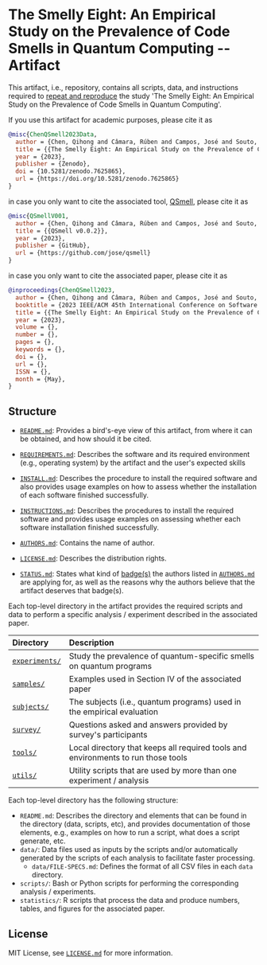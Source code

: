 # The Smelly Eight: An Empirical Study on the Prevalence of Code Smells in Quantum Computing -- Artifact

This artifact, i.e., repository, contains all scripts, data, and instructions required to [repeat and reproduce](https://www.acm.org/publications/policies/artifact-review-and-badging-current) the study 'The Smelly Eight: An Empirical Study on the Prevalence of Code Smells in Quantum Computing'.

If you use this artifact for academic purposes, please cite it as

```Bibtex
@misc{ChenQSmell2023Data,
  author = {Chen, Qihong and Câmara, Rúben and Campos, José and Souto, André and Ahmed, Iftekhar},
  title = {{The Smelly Eight: An Empirical Study on the Prevalence of Code Smells in Quantum Computing -- Artifact}},
  year = {2023},
  publisher = {Zenodo},
  doi = {10.5281/zenodo.7625865},
  url = {https://doi.org/10.5281/zenodo.7625865}
}
```

in case you only want to cite the associated tool, [QSmell](https://github.com/jose/qsmell), please cite it as

```Bibtex
@misc{QSmellV001,
  author = {Chen, Qihong and Câmara, Rúben and Campos, José and Souto, André and Ahmed, Iftekhar},
  title = {{QSmell v0.0.2}},
  year = {2023},
  publisher = {GitHub},
  url = {https://github.com/jose/qsmell}
}
```

in case you only want to cite the associated paper, please cite it as

```Bibtex
@inproceedings{ChenQSmell2023,
  author = {Chen, Qihong and Câmara, Rúben and Campos, José and Souto, André and Ahmed, Iftekhar},
  booktitle = {2023 IEEE/ACM 45th International Conference on Software Engineering (ICSE)},
  title = {{The Smelly Eight: An Empirical Study on the Prevalence of Code Smells in Quantum Computing}},
  year = {2023},
  volume = {},
  number = {},
  pages = {},
  keywords = {},
  doi = {},
  url = {},
  ISSN = {},
  month = {May},
}
```

## Structure

- [`README.md`](README.md): Provides a bird's-eye view of this artifact, from where it can be obtained, and how should it be cited.

- [`REQUIREMENTS.md`](REQUIREMENTS.md): Describes the software and its required environment (e.g., operating system) by the artifact and the user's expected skills

- [`INSTALL.md`](INSTALL.md): Describes the procedure to install the required software and also provides usage examples on how to assess whether the installation of each software finished successfully.

- [`INSTRUCTIONS.md`](INSTRUCTIONS.md): Describes the procedures to install the required software and provides usage examples on assessing whether each software installation finished successfully.

- [`AUTHORS.md`](AUTHORS.md): Contains the name of author.

- [`LICENSE.md`](LICENSE.md): Describes the distribution rights.

- [`STATUS.md`](STATUS.md): States what kind of [badge(s)](https://www.acm.org/publications/policies/artifact-review-and-badging-current) the authors listed in [`AUTHORS.md`](AUTHORS.md) are applying for, as well as the reasons why the authors believe that the artifact deserves that badge(s).


Each top-level directory in the artifact provides the required scripts and data to perform a specific analysis / experiment described in the associated paper.

| Directory                        | Description |
|:---------------------------------|:------------|
| [`experiments/`](experiments/)   | Study the prevalence of quantum-specific smells on quantum programs |
| [`samples/`](samples/)           | Examples used in Section IV of the associated paper |
| [`subjects/`](subjects/)         | The subjects (i.e., quantum programs) used in the empirical evaluation |
| [`survey/`](survey/)             | Questions asked and answers provided by survey's participants |
| [`tools/`](tools/)               | Local directory that keeps all required tools and environments to run those tools |
| [`utils/`](utils/)               | Utility scripts that are used by more than one experiment / analysis |

Each top-level directory has the following structure:
- `README.md`: Describes the directory and elements that can be found in the directory (data, scripts, etc), and provides documentation of those elements, e.g., examples on how to run a script, what does a script generate, etc.
- `data/`: Data files used as inputs by the scripts and/or automatically generated by the scripts of each analysis to facilitate faster processing.
  * `data/FILE-SPECS.md`: Defines the format of all CSV files in each `data` directory.
- `scripts/`: Bash or Python scripts for performing the corresponding analysis / experiments.
- `statistics/`: R scripts that process the data and produce numbers, tables, and figures for the associated paper.

## License

MIT License, see [`LICENSE.md`](LICENSE.md) for more information.
